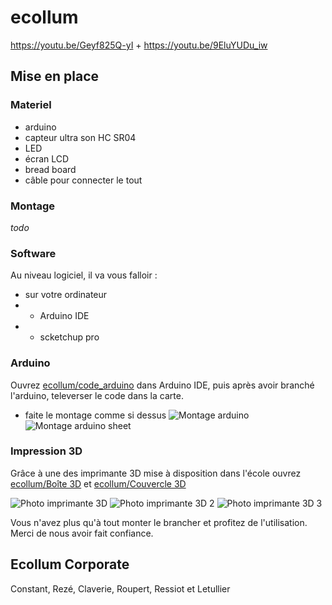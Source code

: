# ecollum
https://youtu.be/Geyf825Q-yI + https://youtu.be/9EluYUDu_iw
## Mise en place

### Materiel

- arduino
- capteur ultra son HC SR04
- LED
- écran LCD
- bread board
- câble pour connecter le tout

### Montage

*todo*

### Software

Au niveau logiciel, il va vous falloir :
- sur votre ordinateur
- - Arduino IDE
- - scketchup pro

### Arduino 

Ouvrez [ecollum/code_arduino](https://github.com/brikodepo/Workshop-Sn1-bordeaux) dans Arduino IDE, puis après avoir branché l'arduino, televerser le code dans la carte.

- faite le montage comme si dessus
![Montage arduino](https://user-images.githubusercontent.com/89474293/192008546-240a6279-c830-45c2-b384-8c780521d902.png)
![Montage arduino sheet](https://user-images.githubusercontent.com/89474293/192008542-0e5998ad-59f4-4453-8a32-5c695b499e3a.png)


### Impression 3D

Grâce à une des imprimante 3D mise à disposition dans l'école ouvrez [ecollum/Boîte 3D](https://github.com/brikodepo/ecollum) et [ecollum/Couvercle 3D](https://github.com/brikodepo/Workshop-Sn1-bordeaux)


![Photo imprimante 3D](https://user-images.githubusercontent.com/89474293/192009839-42cee253-a6f1-4a40-8b46-f779b566269d.png)
![Photo imprimante 3D 2](https://user-images.githubusercontent.com/89474293/192009835-ee7ad698-35d1-4bdc-9278-4c41a5b4ab79.png)
![Photo imprimante 3D 3](https://user-images.githubusercontent.com/89474293/192009825-9d6d7f77-24c7-4a0c-9df5-5f6c828fe1c8.png)

Vous n'avez plus qu'à tout monter le brancher et profitez de l'utilisation.
Merci de nous avoir fait confiance.


## Ecollum Corporate
Constant, Rezé, Claverie, Roupert, Ressiot et Letullier
